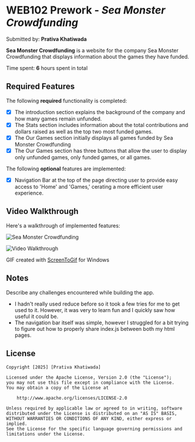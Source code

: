 # WEB102 Prework - *Sea Monster Crowdfunding*

Submitted by: **Prativa Khatiwada**

**Sea Monster Crowdfunding** is a website for the company Sea Monster Crowdfunding that displays information about the games they have funded.

Time spent: **6** hours spent in total

## Required Features

The following **required** functionality is completed:

* [x] The introduction section explains the background of the company and how many games remain unfunded.
* [x] The Stats section includes information about the total contributions and dollars raised as well as the top two most funded games.
* [x] The Our Games section initially displays all games funded by Sea Monster Crowdfunding
* [x] The Our Games section has three buttons that allow the user to display only unfunded games, only funded games, or all games.

The following **optional** features are implemented:

* [x] Navigation Bar at the top of the page directing user to provide easy access to 'Home' and 'Games,' cerating a more efficient user experience. 

## Video Walkthrough

Here's a walkthrough of implemented features:

![Sea Monster Crowdfunding](./SeaMonsterCrowdfunding.gif)


<img src='![Sea Monster Crowdfunding](./SeaMonsterCrowdfunding.gif)' title='Video Walkthrough' width='' alt='Video Walkthrough' />

<!-- Replace this with whatever GIF tool you used! -->
GIF created with [ScreenToGif](https://www.screentogif.com/) for Windows

## Notes

Describe any challenges encountered while building the app.
- I hadn't really used reduce before so it took a few tries for me to get used to it. However, it was very to learn fun and I quickly saw how useful it could be. 
- The navigation bar itself was simple, however I struggled for a bit trying to figure out how to properly share index.js between both my html pages. 

## License

    Copyright [2025] [Prativa Khatiwada]

    Licensed under the Apache License, Version 2.0 (the "License");
    you may not use this file except in compliance with the License.
    You may obtain a copy of the License at

        http://www.apache.org/licenses/LICENSE-2.0

    Unless required by applicable law or agreed to in writing, software
    distributed under the License is distributed on an "AS IS" BASIS,
    WITHOUT WARRANTIES OR CONDITIONS OF ANY KIND, either express or implied.
    See the License for the specific language governing permissions and
    limitations under the License.
